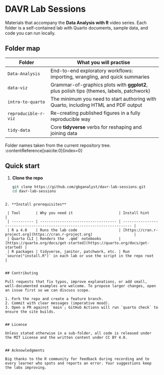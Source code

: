 # DAVR Lab Sessions

Materials that accompany the **Data Analysis with R** video series.  Each folder is a self-contained lab with Quarto documents, sample data, and code you can run locally.



## Folder map

| Folder | What you will practise |
| ------ | ---------------------- |
| `Data-Analysis` | End-to-end exploratory workflows: importing, wrangling, and quick summaries |
| `data-viz` | Grammar-of-graphics plots with **ggplot2**, plus polish tips (themes, labels, patchwork) |
| `intro-to-quarto` | The minimum you need to start authoring with Quarto, including HTML and PDF output |
| `reproducible-r-viz` | Re-creating published figures in a fully reproducible way |
| `tidy-data` | Core **tidyverse** verbs for reshaping and joining data |

Folder names taken from the current repository tree. :contentReference[oaicite:0]{index=0}


## Quick start

1. **Clone the repo**

   ```bash
   git clone https://github.com/gbganalyst/davr-lab-sessions.git
   cd davr-lab-sessions
  ```

2. **Install prerequisites**

   | Tool       | Why you need it                     | Install hint                                                               |
   | ---------- | ----------------------------------- | -------------------------------------------------------------------------- |
   | R ≥ 4.0    | Runs the lab code                   | [https://cran.r-project.org](https://cran.r-project.org)                   |
   | Quarto CLI | Renders the `.qmd` notebooks        | [https://quarto.org/docs/get-started](https://quarto.org/docs/get-started) |
   | R packages | tidyverse, janitor, patchwork, etc. | Run `source("install.R")` in each lab or use the script in the repo root   |


## Contributing

Pull requests that fix typos, improve explanations, or add small, well-documented examples are welcome. To propose larger changes, open an issue first so we can discuss scope.

1. Fork the repo and create a feature branch.
2. Commit with clear messages (imperative mood).
3. Open a PR against `main`; GitHub Actions will run `quarto check` to ensure the site builds.


## License

Unless stated otherwise in a sub-folder, all code is released under the MIT License and the written content under CC BY 4.0.


## Acknowledgments

Big thanks to the R community for feedback during recording and to every learner who spots and reports an error. Your suggestions keep the labs improving.

